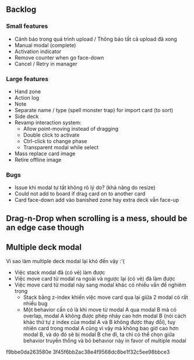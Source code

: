 ## Backlog

### Small features
* Cảnh báo trong quá trình upload / Thông báo tất cả upload đã xong
* Manual modal (complete)
* Activation indicator
* Remove counter when go face-down
* Cancel / Retry in manager

### Large features
* Hand zone
* Action log
* Note
* Separate name / type (spell monster trap) for import card (to sort)
* Side deck
* Revamp interaction system:
    * Allow point-moving instead of dragging
    * Double click to activate
    * Ctrl-click to change phase
    * Transparent modal while select
* Mass replace card image
* Retire offline image

### Bugs
* Issue khi modal tự tắt không rõ lý do? (khả năng do resize)
* Could not add to board if drag card on to another card
* Card face-down add vào banished zone hay extra deck vẫn face-up

## Drag-n-Drop when scrolling is a mess, should be an edge case though
## Multiple deck modal
Vì sao làm multiple deck modal lại khó đến vậy :'(
* Việc stack modal đã (có vẻ) làm được
* Việc move card từ modal ra ngoài và ngược lại (có vẻ) đã làm được
* Việc move card từ modal này sang modal khác có nhiều vấn đề nghiêm trọng
    * Stack bằng z-index khiến việc move card qua lại giữa 2 modal có rất nhiều bug
    * Một behavior cần có là khi move từ modal A qua modal B mà có overlap, modal A không được phép nhảy cao hơn modal B (nói cách khác thứ tự z index của modal A và B không được thay đổi), tuy nhiên card trong modal A cũng vì vậy mà không bao giờ cao hơn modal B, và do đó sẽ bị modal B che đi, ta chỉ có thể chọn giữa behavior truyền thống và bỏ behavior này in favor of multiple modal

f9bbe0da263580e
3f45f6bb2ac38e4f9568dc8be1f32c5ee98bbce3